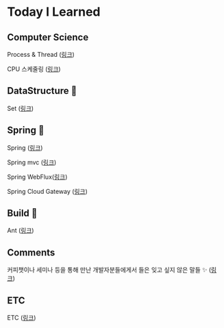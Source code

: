# Today I Learned

## Computer Science
Process & Thread ([링크](process_thread.md))

CPU 스케줄링 ([링크](cpu_scheduling.md))

## DataStructure 🧬
Set ([링크](datastructure.md))

## Spring 🌿
Spring ([링크](spring.md))

Spring mvc ([링크](spring_mvc.md))

Spring WebFlux([링크](spring_webflux.md))

Spring Cloud Gateway ([링크](https://github.com/ehoi-loveyourself/spring-cloud-gateway))

## Build 🧱
Ant ([링크](build_ant.md))

## Comments
커피챗이나 세미나 등을 통해 만난 개발자분들에게서 들은 잊고 싶지 않은 말들 ✨ ([링크](chats.md))

## ETC
ETC ([링크](etc.md))
